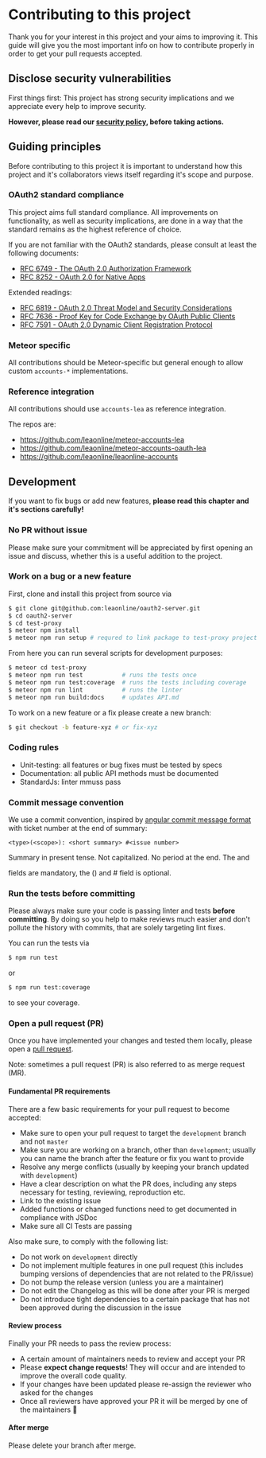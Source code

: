 # Contributing to this project

Thank you for your interest in this project and your aims to improving it.
This guide will give you the most important info on how to contribute properly
in order to get your pull requests accepted.

## Disclose security vulnerabilities

First things first:
This project has strong security implications and we appreciate every help to
improve security.

**However, please read our [security policy](./SECURITY.md), before taking 
actions.**



## Guiding principles

Before contributing to this project it is important to understand how this 
project and it's collaborators views itself regarding it's scope and purpose.

### OAuth2 standard compliance

This project aims full standard compliance. All improvements on functionality, 
as well as security implications, are done in a way that the standard remains
as the highest reference of choice.

If you are not familiar with the OAuth2 standards, please consult at least the 
following documents:

- [RFC 6749 - The OAuth 2.0 Authorization Framework](https://datatracker.ietf.org/doc/html/rfc6749)
- [RFC 8252 - OAuth 2.0 for Native Apps](https://datatracker.ietf.org/doc/html/rfc8252)

Extended readings:

- [RFC 6819 - OAuth 2.0 Threat Model and Security Considerations](https://datatracker.ietf.org/doc/html/rfc6819)
- [RFC 7636 - Proof Key for Code Exchange by OAuth Public Clients](https://datatracker.ietf.org/doc/html/rfc7636)
- [RFC 7591 - OAuth 2.0 Dynamic Client Registration Protocol](https://datatracker.ietf.org/doc/html/rfc7591)

### Meteor specific

All contributions should be Meteor-specific but general enough to allow custom `accounts-*` implementations.

### Reference integration

All contributions should use `accounts-lea` as reference integration.

The repos are:

- https://github.com/leaonline/meteor-accounts-lea
- https://github.com/leaonline/meteor-accounts-oauth-lea
- https://github.com/leaonline/leaonline-accounts

## Development

If you want to fix bugs or add new features, **please read this chapter and it's 
sections carefully!**

### No PR without issue

Please make sure your commitment will be appreciated by first opening an issue
and discuss, whether this is a useful addition to the project.

### Work on a bug or a new feature

First, clone and install this project from source via

```bash
$ git clone git@github.com:leaonline/oauth2-server.git
$ cd oauth2-server
$ cd test-proxy
$ meteor npm install
$ meteor npm run setup # requred to link package to test-proxy project
```

From here you can run several scripts for development purposes:

```bash
$ meteor cd test-proxy
$ meteor npm run test           # runs the tests once
$ meteor npm run test:coverage  # runs the tests including coverage
$ meteor npm run lint           # runs the linter
$ meteor npm run build:docs     # updates API.md
```

To work on a new feature or a fix please create a new branch:

```bash
$ git checkout -b feature-xyz # or fix-xyz
```

### Coding rules

- Unit-testing: all features or bug fixes must be tested by specs
- Documentation: all public API methods must be documented
- StandardJs: linter mmuss pass

### Commit message convention

We use a commit convention, inspired by [angular commit message format](https://github.com/angular/angular/blob/master/CONTRIBUTING.md#-commit-message-format)
with ticket number at the end of summary:

```
<type>(<scope>): <short summary> #<issue number>
```
Summary in present tense. Not capitalized. No period at the end.
The <type> and <summary> fields are mandatory, the (<scope>) and #<number> field is optional.

### Run the tests before committing

Please always make sure your code is passing linter and tests **before
committing**. By doing so you help to make reviews much easier and don't pollute 
the history with commits, that are solely targeting lint fixes.

You can run the tests via

```bash
$ npm run test
```

or  

```bash
$ npm run test:coverage
```

to see your coverage.

### Open a pull request (PR) 

Once you have implemented your changes and tested them locally, please open
a [pull request](https://docs.github.com/en/github/collaborating-with-pull-requests/proposing-changes-to-your-work-with-pull-requests/creating-a-pull-request).

Note: sometimes a pull request (PR) is also referred to as merge request (MR).

#### Fundamental PR requirements

There are a few basic requirements for your pull request to become accepted:

- Make sure to open your pull request to target the `development` branch and not 
`master`
- Make sure you are working on a branch, other than `development`; usually you
  can name the branch after the feature or fix you want to provide
- Resolve any merge conflicts (usually by keeping your branch updated with 
  `development`)
- Have a clear description on what the PR does, including any steps necessary
  for testing, reviewing, reproduction etc.
- Link to the existing issue
- Added functions or changed functions need to get documented in compliance with
  JSDoc
- Make sure all CI Tests are passing

Also make sure, to comply with the following list:

- Do not work on `development` directly
- Do not implement multiple features in one pull request (this includes bumping
  versions of dependencies that are not related to the PR/issue)
- Do not bump the release version (unless you are a maintainer)
- Do not edit the Changelog as this will be done after your PR is merged
- Do not introduce tight dependencies to a certain package that has not been
  approved during the discussion in the issue

#### Review process

Finally your PR needs to pass the review process:

- A certain amount of maintainers needs to review and accept your PR
- Please **expect change requests**! They will occur and are intended to improve
  the overall code quality.
- If your changes have been updated please re-assign the reviewer who asked for
  the changes
- Once all reviewers have approved your PR it will be merged by one of the
  maintainers :tada:
 
#### After merge

Please delete your branch after merge.

